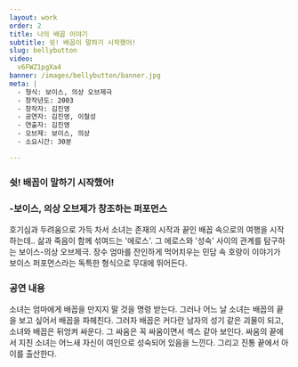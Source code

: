 ```yaml
---
layout: work
order: 2
title: 나의 배꼽 이야기
subtitle: 쉿! 배꼽이 말하기 시작했어!
slug: bellybutton
video:
  v6FWZ1pgXa4
banner: /images/bellybutton/banner.jpg
meta: |
  - 형식: 보이스, 의상 오브제극
  - 창작년도: 2003
  - 창작자: 김진영
  - 공연자: 김진영, 이철성
  - 연출자: 김진영
  - 오브제: 보이스, 의상
  - 소요시간: 30분

---
```



### 쉿! 배꼽이 말하기 시작했어!

### -보이스, 의상 오브제가 창조하는 퍼포먼스

호기심과 두려움으로 가득 차서 소녀는 존재의 시작과 끝인 배꼽 속으로의 여행을 시작하는데..
삶과 죽음이 함께 섞여드는 '에로스'. 그 에로스와 '성숙' 사이의 관계를 탐구하는 보이스-의상 오브제극.
장수 엄마를 잔인하게 먹어치우는 민담 속 호랑이 이야기가 보이스 퍼포먼스라는 독특한 형식으로 무대에 뛰어든다.

### 공연 내용

소녀는 엄마에게 배꼽을 만지지 말 것을 명령 받는다.
그러나 어느 날 소녀는 배꼽의 끝을 보고 싶어서 배꼽을 파헤친다.
그러자 배꼽은 커다란 남자의 성기 같은 괴물이 되고,
소녀와 배꼽은 뒤엉켜 싸운다.
그 싸움은 꼭 싸움이면서 섹스 같아 보인다.
싸움의 끝에서 지친 소녀는 어느새 자신이 여인으로 성숙되어 있음을 느낀다.
그리고 진통 끝에서 아이를 출산한다.
